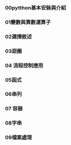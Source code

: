 ### 00pytthon基本安裝與介紹

### 01變數與算數運算子

### 02選擇敘述

### 03迴圈

### 04 流程控制應用

### 05函式

### 06串列

### 07 容器

### 08字串

### 09檔案處理